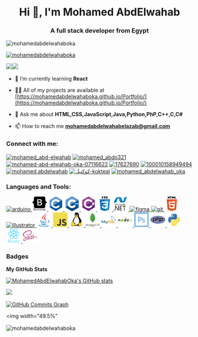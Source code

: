 <h1 align="center">Hi 👋, I'm Mohamed AbdElwahab</h1>
<h3 align="center">A full stack developer from Egypt</h3>

<p align="left"> <img src="https://komarev.com/ghpvc/?username=mohamedabdelwahaboka&label=Profile%20views&color=6bd6ad&style=flat" alt="mohamedabdelwahaboka" /> </p>

<p align="left"> <a href="https://github.com/ryo-ma/github-profile-trophy"><img src="https://github-profile-trophy.vercel.app/?username=mohamedabdelwahaboka" alt="mohamedabdelwahaboka" /></a> </p>

<a href="https://www.github.com/MohamedAbdElwahabOka" target="_blank" rel="noreferrer"><img
src="https://img.shields.io/github/followers/artb433?logo=github&style=for-the-badge&color=0891b2&labelColor=1c1917" /></a><a href="https://www.twitter.com/Mohamed_Abdo321" target="_blank" rel="noreferrer"><img
src="https://img.shields.io/twitter/follow/Mohamed_Abdo321?logo=twitter&style=for-the-badge&color=0891b2&labelColor=1c1917"
/></a>



- 🌱 I’m currently learning **React**

- 👨‍💻 All of my projects are available at [https://mohamedabdelwahaboka.github.io/Portfolio/](https://mohamedabdelwahaboka.github.io/Portfolio/)

- 💬 Ask me about **HTML,CSS,JavaScript,Java,Python,PhP,C++,C,C#**

- 📫 How to reach me **mohamedabdelwahabelazab@gmail.com**

<h3 align="left">Connect with me:</h3>
<p align="left">
<a href="https://codepen.io/mohamed_abd-elwahab" target="blank"><img align="center" src="https://raw.githubusercontent.com/rahuldkjain/github-profile-readme-generator/master/src/images/icons/Social/codepen.svg" alt="mohamed_abd-elwahab" height="30" width="40" /></a>
<a href="https://twitter.com/mohamed_abdo321" target="blank"><img align="center" src="https://raw.githubusercontent.com/rahuldkjain/github-profile-readme-generator/master/src/images/icons/Social/twitter.svg" alt="mohamed_abdo321" height="30" width="40" /></a>
<a href="https://linkedin.com/in/mohamed-abd-elwahab-oka-071166221" target="blank"><img align="center" src="https://raw.githubusercontent.com/rahuldkjain/github-profile-readme-generator/master/src/images/icons/Social/linked-in-alt.svg" alt="mohamed-abd-elwahab-oka-07116622" height="30" width="40" /></a>
<a href="https://stackoverflow.com/users/17627690" target="blank"><img align="center" src="https://raw.githubusercontent.com/rahuldkjain/github-profile-readme-generator/master/src/images/icons/Social/stack-overflow.svg" alt="17627690" height="30" width="40" /></a>
<a href="https://fb.com/100010158949494" target="blank"><img align="center" src="https://raw.githubusercontent.com/rahuldkjain/github-profile-readme-generator/master/src/images/icons/Social/facebook.svg" alt="100010158949494" height="30" width="40" /></a>
<a href="https://instagram.com/mohamed abdelwahab" target="blank"><img align="center" src="https://raw.githubusercontent.com/rahuldkjain/github-profile-readme-generator/master/src/images/icons/Social/instagram.svg" alt="mohamed abdelwahab" height="30" width="40" /></a>
<a href="https://www.youtube.com/c/كوكتيل-kokteal" target="blank"><img align="center" src="https://raw.githubusercontent.com/rahuldkjain/github-profile-readme-generator/master/src/images/icons/Social/youtube.svg" alt="كوكتيل-kokteal" height="30" width="40" /></a>
<a href="https://codeforces.com/profile/mohamed_abdelwahab_oka" target="blank"><img align="center" src="https://raw.githubusercontent.com/rahuldkjain/github-profile-readme-generator/master/src/images/icons/Social/codeforces.svg" alt="mohamed_abdelwahab_oka" height="30" width="40" /></a>
</p>

<h3 align="left">Languages and Tools:</h3>
<p align="left"> <a href="https://www.arduino.cc/" target="_blank" rel="noreferrer"> <img src="https://cdn.worldvectorlogo.com/logos/arduino-1.svg" alt="arduino" width="40" height="40"/> </a> <a href="https://getbootstrap.com" target="_blank" rel="noreferrer"> <img src="https://raw.githubusercontent.com/devicons/devicon/master/icons/bootstrap/bootstrap-plain-wordmark.svg" alt="bootstrap" width="40" height="40"/> </a> <a href="https://www.cprogramming.com/" target="_blank" rel="noreferrer"> <img src="https://raw.githubusercontent.com/devicons/devicon/master/icons/c/c-original.svg" alt="c" width="40" height="40"/> </a> <a href="https://www.w3schools.com/cpp/" target="_blank" rel="noreferrer"> <img src="https://raw.githubusercontent.com/devicons/devicon/master/icons/cplusplus/cplusplus-original.svg" alt="cplusplus" width="40" height="40"/> </a> <a href="https://www.w3schools.com/cs/" target="_blank" rel="noreferrer"> <img src="https://raw.githubusercontent.com/devicons/devicon/master/icons/csharp/csharp-original.svg" alt="csharp" width="40" height="40"/> </a> <a href="https://www.w3schools.com/css/" target="_blank" rel="noreferrer"> <img src="https://raw.githubusercontent.com/devicons/devicon/master/icons/css3/css3-original-wordmark.svg" alt="css3" width="40" height="40"/> </a> <a href="https://dotnet.microsoft.com/" target="_blank" rel="noreferrer"> <img src="https://raw.githubusercontent.com/devicons/devicon/master/icons/dot-net/dot-net-original-wordmark.svg" alt="dotnet" width="40" height="40"/> </a> <a href="https://www.figma.com/" target="_blank" rel="noreferrer"> <img src="https://www.vectorlogo.zone/logos/figma/figma-icon.svg" alt="figma" width="40" height="40"/> </a> <a href="https://git-scm.com/" target="_blank" rel="noreferrer"> <img src="https://www.vectorlogo.zone/logos/git-scm/git-scm-icon.svg" alt="git" width="40" height="40"/> </a> <a href="https://www.w3.org/html/" target="_blank" rel="noreferrer"> <img src="https://raw.githubusercontent.com/devicons/devicon/master/icons/html5/html5-original-wordmark.svg" alt="html5" width="40" height="40"/> </a> <a href="https://www.adobe.com/in/products/illustrator.html" target="_blank" rel="noreferrer"> <img src="https://www.vectorlogo.zone/logos/adobe_illustrator/adobe_illustrator-icon.svg" alt="illustrator" width="40" height="40"/> </a> <a href="https://www.java.com" target="_blank" rel="noreferrer"> <img src="https://raw.githubusercontent.com/devicons/devicon/master/icons/java/java-original.svg" alt="java" width="40" height="40"/> </a> <a href="https://developer.mozilla.org/en-US/docs/Web/JavaScript" target="_blank" rel="noreferrer"> <img src="https://raw.githubusercontent.com/devicons/devicon/master/icons/javascript/javascript-original.svg" alt="javascript" width="40" height="40"/> </a> <a href="https://www.linux.org/" target="_blank" rel="noreferrer"> <img src="https://raw.githubusercontent.com/devicons/devicon/master/icons/linux/linux-original.svg" alt="linux" width="40" height="40"/> </a> <a href="https://www.mongodb.com/" target="_blank" rel="noreferrer"> <img src="https://raw.githubusercontent.com/devicons/devicon/master/icons/mongodb/mongodb-original-wordmark.svg" alt="mongodb" width="40" height="40"/> </a> <a href="https://www.mysql.com/" target="_blank" rel="noreferrer"> <img src="https://raw.githubusercontent.com/devicons/devicon/master/icons/mysql/mysql-original-wordmark.svg" alt="mysql" width="40" height="40"/> </a> <a href="https://nodejs.org" target="_blank" rel="noreferrer"> <img src="https://raw.githubusercontent.com/devicons/devicon/master/icons/nodejs/nodejs-original-wordmark.svg" alt="nodejs" width="40" height="40"/> </a> <a href="https://www.photoshop.com/en" target="_blank" rel="noreferrer"> <img src="https://raw.githubusercontent.com/devicons/devicon/master/icons/photoshop/photoshop-line.svg" alt="photoshop" width="40" height="40"/> </a> <a href="https://www.php.net" target="_blank" rel="noreferrer"> <img src="https://raw.githubusercontent.com/devicons/devicon/master/icons/php/php-original.svg" alt="php" width="40" height="40"/> </a> <a href="https://www.python.org" target="_blank" rel="noreferrer"> <img src="https://raw.githubusercontent.com/devicons/devicon/master/icons/python/python-original.svg" alt="python" width="40" height="40"/> </a> <a href="https://reactjs.org/" target="_blank" rel="noreferrer"> <img src="https://raw.githubusercontent.com/devicons/devicon/master/icons/react/react-original-wordmark.svg" alt="react" width="40" height="40"/> </a> <a href="https://sass-lang.com" target="_blank" rel="noreferrer"> <img src="https://raw.githubusercontent.com/devicons/devicon/master/icons/sass/sass-original.svg" alt="sass" width="40" height="40"/> </a> </p>


### Badges

<b>My GitHub Stats</b>

<a href="http://www.github.com/MohamedAbdElwahabOka"><img src="https://github-readme-stats-sigma-five.vercel.app/api?username=MohamedAbdElwahabOka&show_icons=true&hide=&count_private=true&title_color=0891b2&text_color=ffffff&icon_color=0891b2&bg_color=1c1917&hide_border=true&show_icons=true" alt="MohamedAbdElwahabOka's GitHub stats" /></a>

<a href="http://www.github.com/MohamedAbdElwahabOka"><img src="https://github-readme-streak-stats.herokuapp.com/?user=MohamedAbdElwahabOka&stroke=ffffff&background=1c1917&ring=0891b2&fire=0891b2&currStreakNum=ffffff&currStreakLabel=0891b2&sideNums=ffffff&sideLabels=ffffff&dates=ffffff&hide_border=true" /></a>

<a href="http://www.github.com/MohamedAbdElwahabOka"><img src="https://github-readme-activity-graph.cyclic.app/graph?username=MohamedAbdElwahabOka&bg_color=1c1917&color=ffffff&line=0891b2&point=ffffff&area_color=1c1917&area=true&hide_border=true&custom_title=GitHub%20Commits%20Graph" alt="GitHub Commits Graph" /></a>

 <img width="49.5%"
     <p><img align="center" src="https://github-readme-stats.vercel.app/api/top-langs?username=mohamedabdelwahaboka&show_icons=true&theme=dark&hide_border=true&locale=en&layout=compact" alt="mohamedabdelwahaboka" /></p>
